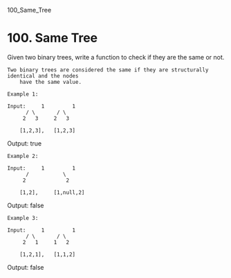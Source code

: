 100_Same_Tree
# 100. Same Tree

Given two binary trees, write a function to check if they are the same or not.

    Two binary trees are considered the same if they are structurally identical and the nodes
        have the same value.

    Example 1:

    Input:     1         1
          / \       / \
         2   3     2   3

        [1,2,3],   [1,2,3]

Output: true

    Example 2:

    Input:     1         1
          /           \
         2             2

        [1,2],     [1,null,2]

Output: false

    Example 3:

    Input:     1         1
          / \       / \
         2   1     1   2

        [1,2,1],   [1,1,2]

Output: false